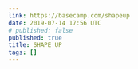 ```yaml
---
link: https://basecamp.com/shapeup
date: 2019-07-14 17:56 UTC
# published: false
published: true
title: SHAPE UP
tags: []
---
```



